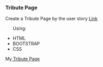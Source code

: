 <h3>Tribute Page</h3>

<p>Create a Tribute Page by the user story  <a href="https://www.freecodecamp.com/challenges/build-a-tribute-page">Link</a></p>

<ul>
<p>Using:</p>
<li>HTML</li>
<li>BOOTSTRAP</li>
<li>CSS</li>
</ul>

<p>My<a href="https://mskarthi95.github.io/tribute/"> Tribute Page</a></p>
